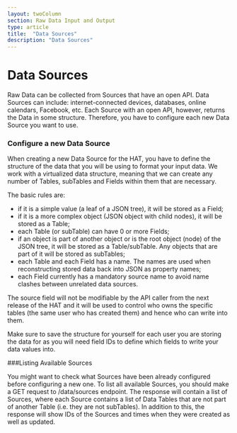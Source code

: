 ```yaml
---
layout: twoColumn
section: Raw Data Input and Output
type: article
title:  "Data Sources"
description: "Data Sources"
---
```


# Data Sources

Raw Data can be collected from Sources that have an open API. Data Sources can include: internet-connected devices, databases, online calendars, Facebook, etc. Each Source with an open API, however, returns the Data in some structure. Therefore, you have to configure each new Data Source you want to use.

### Configure a new Data Source
    
When creating a new Data Source for the HAT, you have to define the structure of the data that you will be using to format your input data. We work with a virtualized data structure, meaning that we can create any number of Tables, subTables and Fields within them that are necessary.
    
The basic rules are:
    
* if it is a simple value (a leaf of a JSON tree), it will be stored as a Field;
* if it is a more complex object (JSON object with child nodes), it will be stored as a Table;
* each Table (or subTable) can have 0 or more Fields;
* if an object is part of another object or is the root object (node) of the JSON tree, it will be stored as a Table/subTable. Any objects that are part of it will be stored as subTables;
* each Table and each Field has a name. The names are used when reconstructing stored data back into JSON as property names;
* each Field currently has a mandatory source name to avoid name clashes between unrelated data sources.

The source field will not be modifiable by the API caller from the next release of the HAT and it will be used to control who owns the specific tables (the same user who has created them) and hence who can write into them.

Make sure to save the structure for yourself for each user you are storing the data for as you will need field IDs to define which fields to write your data values into.


###Listing Available Sources
   
You might want to check what Sources have been already configured before configuring a new one. To list all available Sources, you should make a GET request to /data/sources endpoint. The response will contain a list of Sources, where each Source contains a list of Data Tables that are not part of another Table (i.e. they are not subTables). In addition to this, the response will show IDs of the Sources and times when they were created as well as updated.
